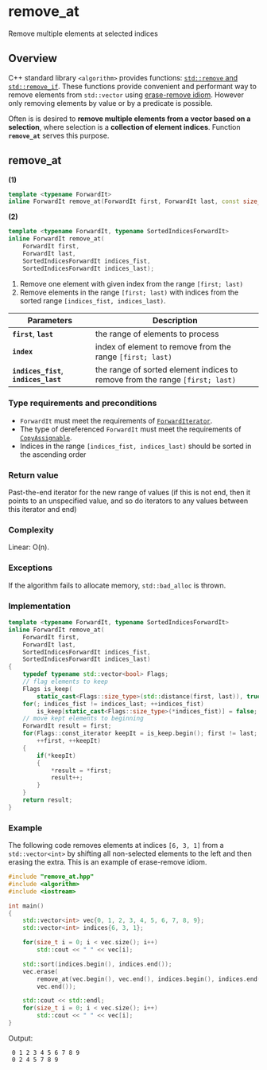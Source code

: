 # remove_at
Remove multiple elements at selected indices

## Overview
C++ standard library `<algorithm>` provides functions: [`std::remove` and `std::remove_if`](http://en.cppreference.com/w/cpp/algorithm/remove). These functions provide convenient and performant way to remove elements from `std::vector` using [erase-remove idiom](https://en.wikipedia.org/wiki/Erase%E2%80%93remove_idiom). However only removing elements by value or by a predicate is possible.

Often is is desired to **remove multiple elements from a vector based on a selection**, where selection is a **collection of element indices**. Function **`remove_at`** serves this purpose.

## remove_at
**(1)**
```c++
template <typename ForwardIt>
inline ForwardIt remove_at(ForwardIt first, ForwardIt last, const size_t index)
``` 
**(2)**  
```c++
template <typename ForwardIt, typename SortedIndicesForwardIt>
inline ForwardIt remove_at(
    ForwardIt first,
    ForwardIt last,
    SortedIndicesForwardIt indices_fist,
    SortedIndicesForwardIt indices_last);
``` 

1) Remove one element with given index from the range `[first; last)`
2) Remove elements in the range `[first; last)` with indices from the sorted range `[indices_fist, indices_last)`.
 
 |  Parameters | Description |
 | ------------- | ------------- |
 |**`first`**, **`last`** | the range of elements to process |
 |**`index`** | index of element to remove from the range `[first; last)` |
 |**`indices_fist`**, **`indices_last`** | the range of sorted element indices to remove from the range `[first; last)` |
 
 ### Type requirements and preconditions
- `ForwardIt` must meet the requirements of [`ForwardIterator`](http://en.cppreference.com/w/cpp/concept/ForwardIterator).
- The type of dereferenced `ForwardIt` must meet the requirements of [`CopyAssignable`](http://en.cppreference.com/w/cpp/concept/CopyAssignable). 
- Indices in the range `[indices_fist, indices_last)` should be sorted in the ascending order

### Return value

Past-the-end iterator for the new range of values (if this is not end, then it points to an unspecified value, and so do iterators to any values between this iterator and end) 

### Complexity

Linear: O(n). 

### Exceptions

If the algorithm fails to allocate memory, `std::bad_alloc` is thrown. 

### Implementation

```c++
template <typename ForwardIt, typename SortedIndicesForwardIt>
inline ForwardIt remove_at(
    ForwardIt first,
    ForwardIt last,
    SortedIndicesForwardIt indices_fist,
    SortedIndicesForwardIt indices_last)
{
    typedef typename std::vector<bool> Flags;
    // flag elements to keep
    Flags is_keep(
        static_cast<Flags::size_type>(std::distance(first, last)), true);
    for(; indices_fist != indices_last; ++indices_fist)
        is_keep[static_cast<Flags::size_type>(*indices_fist)] = false;
    // move kept elements to beginning
    ForwardIt result = first;
    for(Flags::const_iterator keepIt = is_keep.begin(); first != last;
        ++first, ++keepIt)
    {
        if(*keepIt)
        {
            *result = *first;
            result++;
        }
    }
    return result;
}
```

### Example

The following code removes elements at indices `[6, 3, 1]` from a `std::vector<int>` by shifting all non-selected elements to the left and then erasing the extra. This is an example of erase-remove idiom.
```c++
#include "remove_at.hpp"
#include <algorithm>
#include <iostream>

int main()
{
    std::vector<int> vec{0, 1, 2, 3, 4, 5, 6, 7, 8, 9};
    std::vector<int> indices{6, 3, 1};

    for(size_t i = 0; i < vec.size(); i++)
        std::cout << " " << vec[i];

    std::sort(indices.begin(), indices.end());
    vec.erase(
        remove_at(vec.begin(), vec.end(), indices.begin(), indices.end()),
        vec.end());

    std::cout << std::endl;
    for(size_t i = 0; i < vec.size(); i++)
        std::cout << " " << vec[i];
}
```
Output:
```
 0 1 2 3 4 5 6 7 8 9
 0 2 4 5 7 8 9
```
